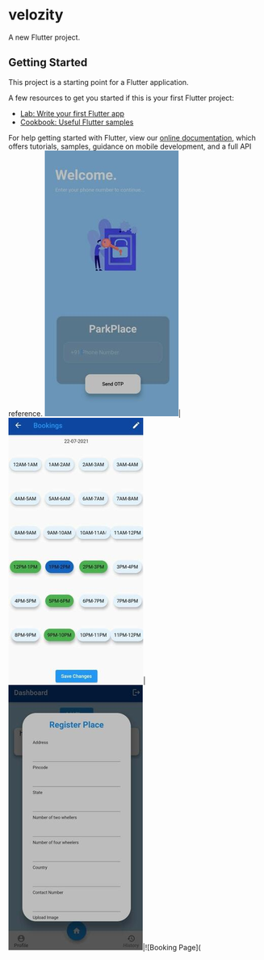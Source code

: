 # velozity

A new Flutter project.

## Getting Started

This project is a starting point for a Flutter application.

A few resources to get you started if this is your first Flutter project:

- [Lab: Write your first Flutter app](https://flutter.dev/docs/get-started/codelab)
- [Cookbook: Useful Flutter samples](https://flutter.dev/docs/cookbook)

For help getting started with Flutter, view our
[online documentation](https://flutter.dev/docs), which offers tutorials,
samples, guidance on mobile development, and a full API reference.
![Add Place](https://github.com/Samiksha99/ParkPlace/blob/main/Images/login.jpeg)|![Google Maps Page](https://github.com/Samiksha99/ParkPlace/blob/main/Images/bookingSlots.jpeg)|![Login Page](https://github.com/Samiksha99/ParkPlace/blob/main/Images/registerPlace.jpeg)|![Booking Page](
